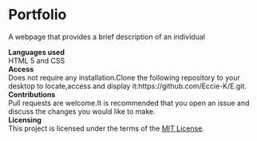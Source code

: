 # <div>Portfolio</div>
A webpage that provides a brief description of an individual

<div><b>Languages used</b></div>
HTML 5 and CSS

<div><b>Access</b></div>
Does not require any installation.Clone the following repository to your desktop to locate,access and display it:https://github.com/Eccie-K/E.git.

<div><b>Contributions</b></div>
Pull requests are welcome.It is recommended that you open an issue and discuss the changes you would like to make.

<div><b>Licensing</b></div>
This project is licensed under the terms of the <a href="https://choosealicense.com/licenses/mit/">MIT License</a>.
